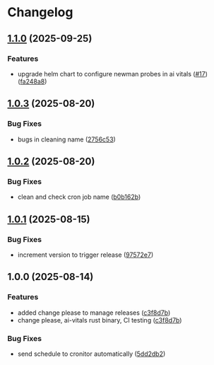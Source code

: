 # Changelog

## [1.1.0](https://github.com/doublewordai/model-monitor/compare/model-monitor-v1.0.3...model-monitor-v1.1.0) (2025-09-25)


### Features

* upgrade helm chart to configure newman probes in ai vitals ([#17](https://github.com/doublewordai/model-monitor/issues/17)) ([fa248a8](https://github.com/doublewordai/model-monitor/commit/fa248a8739dafbfe42e9ad68a764bdd91e97e59c))

## [1.0.3](https://github.com/doublewordai/model-monitor/compare/model-monitor-v1.0.2...model-monitor-v1.0.3) (2025-08-20)


### Bug Fixes

* bugs in cleaning name ([2756c53](https://github.com/doublewordai/model-monitor/commit/2756c535d3a26e8c5fce5381cd76d58b63be5e1c))

## [1.0.2](https://github.com/doublewordai/model-monitor/compare/model-monitor-v1.0.1...model-monitor-v1.0.2) (2025-08-20)


### Bug Fixes

* clean and check cron job name ([b0b162b](https://github.com/doublewordai/model-monitor/commit/b0b162bd5f1f4f609715b70d9f4251eb0a3a5305))

## [1.0.1](https://github.com/doublewordai/model-monitor/compare/model-monitor-v1.0.0...model-monitor-v1.0.1) (2025-08-15)


### Bug Fixes

* increment version to trigger release ([97572e7](https://github.com/doublewordai/model-monitor/commit/97572e7835a89cfeb184c7b3e344f6ea5214a0eb))

## 1.0.0 (2025-08-14)


### Features

* added change please to manage releases ([c3f8d7b](https://github.com/doublewordai/model-monitor/commit/c3f8d7bbac3663afaa4b74211752c5b677cc8d6e))
* change please, ai-vitals rust binary, CI testing ([c3f8d7b](https://github.com/doublewordai/model-monitor/commit/c3f8d7bbac3663afaa4b74211752c5b677cc8d6e))


### Bug Fixes

* send schedule to cronitor automatically ([5dd2db2](https://github.com/doublewordai/model-monitor/commit/5dd2db2dc079f796164a127e71788183b838d154))
